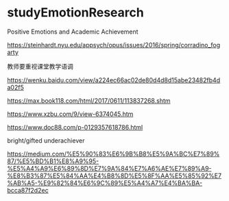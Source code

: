 # studyEmotionResearch

Positive Emotions and Academic Achievement

https://steinhardt.nyu.edu/appsych/opus/issues/2016/spring/corradino_fogarty

教师要重视课堂教学语调

https://wenku.baidu.com/view/a224ec66ac02de80d4d8d15abe23482fb4da02f5



https://max.book118.com/html/2017/0611/113837268.shtm

https://www.xzbu.com/9/view-6374045.htm

https://www.doc88.com/p-0129357618786.html


bright/gifted underachiever


https://medium.com/%E5%90%83%E6%9B%B8%E5%9A%BC%E7%89%87/%E5%BD%B1%E8%A9%95-%E5%A4%A9%E6%89%8D%E7%9A%84%E7%A6%AE%E7%89%A9-%E8%B3%87%E5%84%AA%E4%B8%8D%E5%8F%AA%E5%85%92%E7%AB%A5-%E9%82%84%E6%9C%89%E5%A4%A7%E4%BA%BA-bcca87f2d2ec


